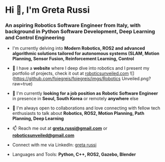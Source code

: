 
<h1 align='left'>Hi 👋, I'm Greta Russi</h1>
<h3 align="left">An aspiring Robotics Software Engineer from Italy, with background in Python Software Development, Deep Learning and Control Engineering</h3>

<!-- <img align="right" alt="Coding" width="400" src="https://cdn.dribbble.com/users/1162077/screenshots/3848914/programmer.gif">
 -->
 
 
- I'm currently delving into **Modern Robotics, ROS2 and advanced algorithmic solutions tailored for autonomous systems (SLAM, Motion Planning, Sensor Fusion, Reinforcement Learning, Control**
 
- 🦾 I have a **website** where I deep dive into robotics and I present my portfolio of projects, check it out at [roboticsunveiled.com](https://www.roboticsunveiled.com)
![](https://github.com/foiegreis/foiegreis/imgs/Robotics Unveiled.png?raw=true)


- 💼 I'm currently **looking for a job position as Robotic Software Engineer** in presence in **Seoul, South Korea** or remotely **anywhere** else

- 💬 I'm always open to collaborations and love connecting with fellow tech enthusiasts to talk about **Robotics, ROS2, Motion Planning, Path Planning, Deep Learning**

- 📫 Reach me out at **greta.russi@gmail.com** or **roboticsunveiled@gmail.com**

- Connect with me via LinkedIn: [greta russi](www.linkedin.com/in/greta-russi) 

- Languages and Tools: **Python, C++, ROS2, Gazebo, Blender**


<!-- <p><img align="center" src="https://github-readme-stats.vercel.app/api/top-langs?username=omarjitani&show_icons=true&locale=en&layout=compact" alt="omarjitani" /></p> -->


<!-- [![Top Langs](https://github-readme-stats.vercel.app/api/top-langs/?username=omarjitani&hide_progress=true)](https://github.com/omarjitani/github-readme-stats) -->

